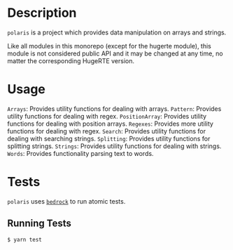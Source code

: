 # Description
`polaris` is a project which provides data manipulation on arrays and strings.

Like all modules in this monorepo (except for the hugerte module), this module is not considered public API and it may be changed at any time, no matter the corresponding HugeRTE version.

# Usage
`Arrays`: Provides utility functions for dealing with arrays.
`Pattern`: Provides utility functions for dealing with regex.
`PositionArray`: Provides utility functions for dealing with position arrays.
`Regexes`: Provides more utility functions for dealing with regex.
`Search`: Provides utility functions for dealing with searching strings.
`Splitting`: Provides utility functions for splitting strings.
`Strings`: Provides utility functions for dealing with strings.
`Words`: Provides functionality parsing text to words.
# Tests
`polaris` uses [`bedrock`](https://www.npmjs.com/package/@ephox/bedrock) to run atomic tests.
## Running Tests
`$ yarn test`
